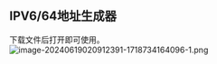## IPV6/64地址生成器
下载文件后打开即可使用。
![image-20240619020912391-1718734164096-1.png](https://s2.loli.net/2024/07/15/FMHOwRQP53f87nc.png)
